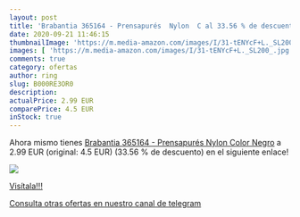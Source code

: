 ```yaml
---
layout: post
title: 'Brabantia 365164 - Prensapurés  Nylon  C al 33.56 % de descuento'
date: 2020-09-21 11:46:15
thumbnailImage: 'https://m.media-amazon.com/images/I/31-tENYcF+L._SL200_.jpg'
images: [ 'https://m.media-amazon.com/images/I/31-tENYcF+L._SL200_.jpg' ]
comments: true
category: ofertas
author: ring
slug: B000RE3OR0
description:
actualPrice: 2.99 EUR
comparePrice: 4.5 EUR
inStock: true
---
```


Ahora mismo tienes [Brabantia 365164 - Prensapurés  Nylon  Color Negro](https://www.amazon.com/dp/B000RE3OR0/?tag=redken08-20) a 2.99 EUR (original: 4.5 EUR) (33.56 %  de descuento) en el siguiente enlace!

[![](https://m.media-amazon.com/images/I/31-tENYcF+L._SL200_.jpg)](https://www.amazon.com/dp/B000RE3OR0/?tag=redken08-20)

[Visítala!!!](https://www.amazon.com/dp/B000RE3OR0/?tag=redken08-20)

[Consulta otras ofertas en nuestro canal de telegram](https://t.me/s/ofertas25)
